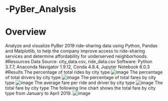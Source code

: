 # -PyBer_Analysis
# Overview
Analyze and visualize PyBer 2019 ride-sharing data using Python, Pandas and Matplotlib, to help the company improve access to ride-sharing services and determine affordability for underserved neighborhoods.
#Resources
Data Source: city_data.csv, ride_data.csv
Software: Python 3.7.7, Anaconda Navigator 1.9.12, Conda 4.8.4, Jupyter Notebook 6.0.3
#Results
The percentage of total rides by city type
![image](https://user-images.githubusercontent.com/108849308/201488977-1d70191c-79a0-4b63-877a-5a9a299e205a.png)
The percentage of total drivers by city type
![image](https://user-images.githubusercontent.com/108849308/201488990-b55359d8-4d1d-4732-a8ca-a6555b1b708e.png)
The percentage of total fares by city type
![image](https://user-images.githubusercontent.com/108849308/201488993-38739f96-b99e-468a-939a-d779cac65e32.png)
The average fare per ride and driver by city type
![image](https://user-images.githubusercontent.com/108849308/201489000-81f51f26-fe6b-416a-bfd6-10eb6b6547c4.png)
The total fare by city type
The following line chart shows the total fare by city type from January to April 2019.
![image](https://user-images.githubusercontent.com/108849308/201489006-d10886c1-93ba-49b7-99b7-9b71483bbcbb.png)
